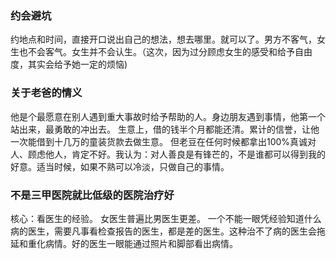 ### 约会避坑
约地点和时间，直接开口说出自己的想法，想去哪里。就可以了。男方不客气，女生也不会客气。女生并不会认生。（这次，因为过分顾虑女生的感受和给予自由度，其实会给予她一定的烦恼)


### 关于老爸的情义
他是个最愿意在别人遇到重大事故时给予帮助的人。身边朋友遇到事情，他第一个站出来，最勇敢的冲出去。
生意上，借的钱半个月都能还清。累计的信誉，让他一次能借到十几万的童装货款去做生意。
但老豆在任何时候都拿出100%真诚对人、顾虑他人，肯定不好。我认为：对人善良是有锋芒的，不是谁都可以得到我的好意。适当时候，如果不熟可以冷淡，只做自己的事情。

### 不是三甲医院就比低级的医院治疗好
核心：看医生的经验。
女医生普遍比男医生更差。
一个不能一眼凭经验知道什么病的医生，需要凡事看检查报告的医生，都是差的医生。这种治不了病的医生会拖延和重化病情。好的医生一眼能通过照片和脚部看出病情。
